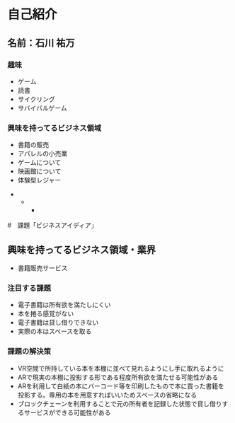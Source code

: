 # 自己紹介

## 名前：石川 祐万

### 趣味
- ゲーム
- 読書
- サイクリング
- サバイバルゲーム

### 興味を持ってるビジネス領域
- 書籍の販売
- アパレルの小売業
- ゲームについて
- 映画館について
- 体験型レジャー

 * * * 　

 #　課題「ビジネスアイディア」

 ## 興味を持ってるビジネス領域・業界
- 書籍販売サービス

### 注目する課題
- 電子書籍は所有欲を満たしにくい
- 本を捲る感覚がない
- 電子書籍は貸し借りできない
- 実際の本はスペースを取る


### 課題の解決策
- VR空間で所持している本を本棚に並べて見れるようにし手に取れるように
- ARで現実の本棚に投影する形である程度所有欲を満たせる可能性がある
- ARを利用して白紙の本にバーコード等を印刷したもので本に買った書籍を投影する。専用の本を用意すればいいためスペースの省略になる
- ブロックチェーンを利用することで元の所有者を記録した状態で貸し借りするサービスができる可能性がある


